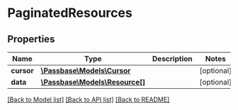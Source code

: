 # PaginatedResources

## Properties
Name | Type | Description | Notes
------------ | ------------- | ------------- | -------------
**cursor** | [**\Passbase\Models\Cursor**](Cursor.md) |  | [optional] 
**data** | [**\Passbase\Models\Resource[]**](Resource.md) |  | [optional] 

[[Back to Model list]](../../README.md#documentation-for-models) [[Back to API list]](../../README.md#documentation-for-api-endpoints) [[Back to README]](../../README.md)


